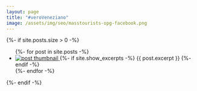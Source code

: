 ```yaml
---
layout: page
title: "#veroVeneziano"
image: /assets/img/seo/masstourists-opg-facebook.png
---
```


{%- if site.posts.size > 0 -%}
  <ul class="post-list">
    {%- for post in site.posts -%}
    <li>
      <a class="post-link" href="{{ post.url | relative_url }}">
        <img src="{{ post.image }}" alt="post thumbnail">
      </a>
      {%- if site.show_excerpts -%}
        {{ post.excerpt }}
      {%- endif -%}
    </li>
    {%- endfor -%}
  </ul>


{%- endif -%}
